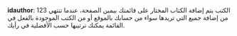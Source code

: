 **idauthor**: 123
الكتب يتم إضافة الكتاب المختار على قائمتك بيمين الصفحة، عندما تنتهي من إضافة جميع التي تريدها سواء من حسابك بالموقع أو من الكتب الموجودة بالفعل في القائمة يمكنك ترتيبها حسب الأفضلية في رأيك.

